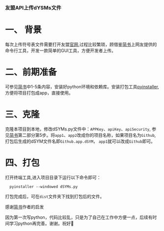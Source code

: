 ### 友盟API上传dYSMs文件


# 一、 背景

每次上传符号表文件需要打开友盟[官网](https://apm.umeng.com/),过程比较繁琐，顾借鉴[简书](https://www.jianshu.com/p/2b8c1cbdd17a)上网友提供的命令行工具，开发一款简单的GUI工具，方便开发者上传。

# 二、前期准备

可参见[简书](https://www.jianshu.com/p/2b8c1cbdd17a)中1-5条内容，安装好python环境和依赖库。安装打包工具[pyinstaller](https://pyinstaller.org/en/stable/installation.html),方便将项目打包成app，直接使用。

# 三、克隆

克隆本项目到本地，修改dSYMs.py文件中：`APPKey`、`apiKey`、`apiSecurity`, 参见[简书](https://www.jianshu.com/p/2b8c1cbdd17a)第二部分第5步。将`app1`、`app2`改成你的项目名称，如果项目名为`Github`,打包后生成的dSYM文件名即`Github.app.dSYM`，  `app1`就可以改成`Github`即可。

# 四、打包

打开终端工具,进入项目目录下运行以下命令即可：
```
  pyinstaller --windowed dSYMs.py
```
打包完成后，可在`dist`文件夹下找到打包后的文件。

感谢[简书](https://www.jianshu.com/p/2b8c1cbdd17a)作者的启发

因为第一次写python，代码比较乱，只是为了自己在工作中方便一点，后续有时间学习python再完善。谢谢。祝好🙏
